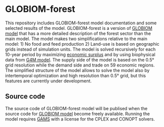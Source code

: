 
# GLOBIOM-forest

This repository includes GLOBIOM-forest model documentation and some selected results of the model. GLOBIOM-forest is a version of [GLOBIOM model](https://iiasa.github.io/GLOBIOM/) that has a more detailed description of the forest sector than the main model. The model makes two simplifications relative to the main model: 1) No food and feed production 2) Land-use is based on geographic grids instead of simulation units. The model is solved recursively for each 10-year period by maximizing [economic surplus](https://en.wikipedia.org/wiki/Economic_surplus) and by using biophysical data from [G4M model](https://www.scitepress.org/Papers/2011/36075/36075.pdf). The supply side of the model is based on the 0.5° grid resolution while the demand side and trade on 59 economic regions. The simplified structure of the model allows to solve the model also by intertemporal optimization and high resolution than 0.5° grid, but this features are currently under development.   

## Source code

The source code of GLOBIOM-forest model will be publised when the source code for [GLOBIOM model](https://iiasa.github.io/GLOBIOM/) become freely available. Running the model requires [GAMS](https://www.gams.com/) with a license for the CPLEX and CONOPT solvers.
